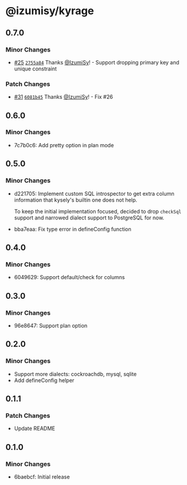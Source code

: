 # @izumisy/kyrage

## 0.7.0

### Minor Changes

- [#25](https://github.com/IzumiSy/kyrage/pull/25) [`2755a84`](https://github.com/IzumiSy/kyrage/commit/2755a848f5214e9e4e3864228731c1d7f9753d9a) Thanks [@IzumiSy](https://github.com/IzumiSy)! - Support dropping primary key and unique constraint

### Patch Changes

- [#31](https://github.com/IzumiSy/kyrage/pull/31) [`6081b45`](https://github.com/IzumiSy/kyrage/commit/6081b45ada19c7aadb8d83c8d1a4718342671faa) Thanks [@IzumiSy](https://github.com/IzumiSy)! - Fix #26

## 0.6.0

### Minor Changes

- 7c7b0c6: Add pretty option in plan mode

## 0.5.0

### Minor Changes

- d221705: Implement custom SQL introspector to get extra column information that kysely's builtin one does not help.

  To keep the initial implementation focused, decided to drop `checkSql` support and narrowed dialect support to PostgreSQL for now.

- bba7eaa: Fix type error in defineConfig function

## 0.4.0

### Minor Changes

- 6049629: Support default/check for columns

## 0.3.0

### Minor Changes

- 96e8647: Support plan option

## 0.2.0

### Minor Changes

- Support more dialects: cockroachdb, mysql, sqlite
- Add defineConfig helper

## 0.1.1

### Patch Changes

- Update README

## 0.1.0

### Minor Changes

- 6baebcf: Initial release
